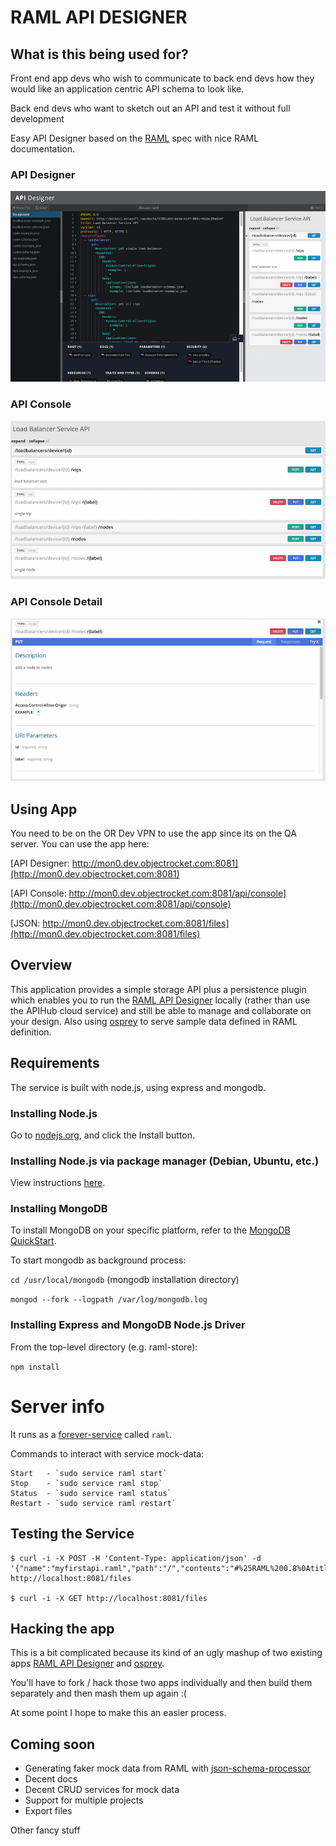 # RAML API DESIGNER

## What is this being used for?
Front end app devs who wish to communicate to back end devs how they would like an application centric API schema to look like.

Back end devs who want to sketch out an API and test it without full development

Easy API Designer based on the [RAML](http://raml.org/) spec with nice RAML documentation.

### API Designer
![Screenshot](api-designer.png?raw=true "RAML API Designer Screen")
### API Console
![Screenshot](console.png?raw=true "API Console")
### API Console Detail
![Screenshot](console-detail.png?raw=true "API Console Detail")

## Using App
You need to be on the OR Dev VPN to use the app since its on the QA server.
You can use the app here:

[API Designer: http://mon0.dev.objectrocket.com:8081](http://mon0.dev.objectrocket.com:8081)

[API Console: http://mon0.dev.objectrocket.com:8081/api/console](http://mon0.dev.objectrocket.com:8081/api/console)

[JSON: http://mon0.dev.objectrocket.com:8081/files](http://mon0.dev.objectrocket.com:8081/files)

## Overview

This application provides a simple storage API plus a persistence plugin which enables you to run the [RAML API Designer](https://github.com/mulesoft/api-designer) locally (rather than use the APIHub cloud service) and still be able to manage and collaborate on your design.
Also using [osprey](https://github.com/mulesoft/osprey) to serve sample data defined in RAML definition.

## Requirements
The service is built with node.js, using express and mongodb.

### Installing Node.js
Go to [nodejs.org](http://nodejs.org), and click the Install button.

### Installing Node.js via package manager (Debian, Ubuntu, etc.)
View instructions [here](https://github.com/joyent/node/wiki/Installing-Node.js-via-package-manager).

### Installing MongoDB
To install MongoDB on your specific platform, refer to the [MongoDB QuickStart](http://docs.mongodb.org/manual/installation/).

To start mongodb as background process:

`cd /usr/local/mongodb`  (mongodb installation directory)

`mongod --fork --logpath /var/log/mongodb.log`

### Installing Express and MongoDB Node.js Driver
From the top-level directory (e.g. raml-store):

`npm install `

# Server info

It runs as a [forever-service](https://github.com/zapty/forever-service) called `raml`.

Commands to interact with service mock-data:

```
Start   - `sudo service raml start`
Stop    - `sudo service raml stop`
Status  - `sudo service raml status`
Restart - `sudo service raml restart`
```

## Testing the Service

```
$ curl -i -X POST -H 'Content-Type: application/json' -d 
'{"name":"myfirstapi.raml","path":"/","contents":"#%25RAML%200.8%0Atitle:%20%20%20DONE!!!"}' 
http://localhost:8081/files

$ curl -i -X GET http://localhost:8081/files
```

## Hacking the app

This is a bit complicated because its kind of an ugly mashup of two existing apps [RAML API Designer](https://github.com/mulesoft/api-designer) and [osprey](https://github.com/mulesoft/osprey).

You'll have to fork / hack those two apps individually and then build them separately and then mash them up again :(

At some point I hope to make this an easier process.

## Coming soon
 - Generating faker mock data from RAML with [json-schema-processor](https://www.npmjs.org/package/json-schema-processor)
 - Decent docs
 - Decent CRUD services for mock data
 - Support for multiple projects
 - Export files

 Other fancy stuff

